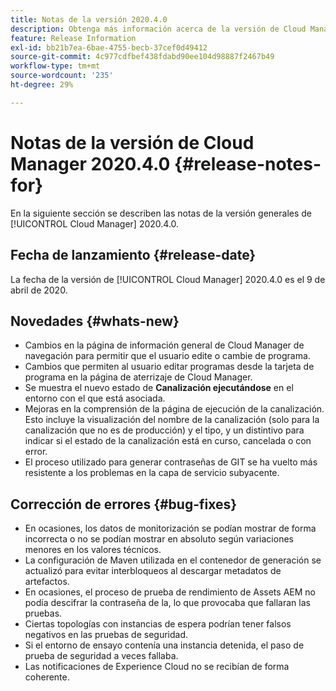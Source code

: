 ```yaml
---
title: Notas de la versión 2020.4.0
description: Obtenga más información acerca de la versión de Cloud Manager 2020.4.0
feature: Release Information
exl-id: bb21b7ea-6bae-4755-becb-37cef0d49412
source-git-commit: 4c977cdfbef438fdabd90ee104d98887f2467b49
workflow-type: tm+mt
source-wordcount: '235'
ht-degree: 29%

---
```


# Notas de la versión de Cloud Manager 2020.4.0 {#release-notes-for}

En la siguiente sección se describen las notas de la versión generales de [!UICONTROL Cloud Manager] 2020.4.0.

## Fecha de lanzamiento {#release-date}

La fecha de la versión de [!UICONTROL Cloud Manager] 2020.4.0 es el 9 de abril de 2020.

## Novedades {#whats-new}

* Cambios en la página de información general de Cloud Manager de navegación para permitir que el usuario edite o cambie de programa.
* Cambios que permiten al usuario editar programas desde la tarjeta de programa en la página de aterrizaje de Cloud Manager.
* Se muestra el nuevo estado de **Canalización ejecutándose** en el entorno con el que está asociada.
* Mejoras en la comprensión de la página de ejecución de la canalización. Esto incluye la visualización del nombre de la canalización (solo para la canalización que no es de producción) y el tipo, y un distintivo para indicar si el estado de la canalización está en curso, cancelada o con error.
* El proceso utilizado para generar contraseñas de GIT se ha vuelto más resistente a los problemas en la capa de servicio subyacente.

## Corrección de errores {#bug-fixes}

* En ocasiones, los datos de monitorización se podían mostrar de forma incorrecta o no se podían mostrar en absoluto según variaciones menores en los valores técnicos.
* La configuración de Maven utilizada en el contenedor de generación se actualizó para evitar interbloqueos al descargar metadatos de artefactos.
* En ocasiones, el proceso de prueba de rendimiento de Assets AEM no podía descifrar la contraseña de la, lo que provocaba que fallaran las pruebas.
* Ciertas topologías con instancias de espera podrían tener falsos negativos en las pruebas de seguridad.
* Si el entorno de ensayo contenía una instancia detenida, el paso de prueba de seguridad a veces fallaba.
* Las notificaciones de Experience Cloud no se recibían de forma coherente.
